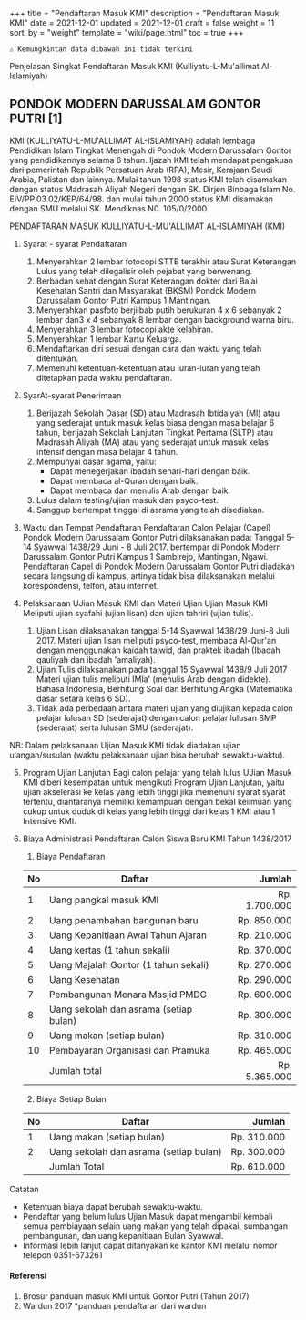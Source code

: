 +++
title = "Pendaftaran Masuk KMI"
description = "Pendaftaran Masuk KMI"
date = 2021-12-01
updated = 2021-12-01
draft = false
weight = 11
sort_by = "weight"
template = "wiki/page.html"
toc = true
+++

``` text
⚠️ Kemungkintan data dibawah ini tidak terkini
```

Penjelasan Singkat Pendaftaran Masuk KMI (Kulliyatu-L-Mu'allimat Al-Islamiyah)


## PONDOK MODERN DARUSSALAM GONTOR PUTRI [1]

KMI (KULLIYATU-L-MU'ALLIMAT AL-ISLAMIYAH) adalah lembaga Pendidikan Islam Tingkat Menengah di Pondok Modern Darussalam Gontor yang pendidikannya selama 6 tahun. Ijazah KMI telah mendapat pengakuan dari pemerintah Republik Persatuan Arab (RPA), Mesir, Kerajaan Saudi Arabia, Palistan dan lainnya.
Mulai tahun 1998 status KMI telah disamakan dengan status Madrasah Aliyah Negeri dengan SK. Dirjen Binbaga Islam No. EIV/PP.03.02/KEP/64/98. dan mulai tahun 2000 status KMI disamakan dengan SMU melalui SK. Mendiknas N0. 105/0/2000.

PENDAFTARAN MASUK
KULLIYATU-L-MU'ALLIMAT AL-ISLAMIYAH (KMI)
1. Syarat - syarat Pendaftaran
    1. Menyerahkan 2 lembar fotocopi STTB terakhir atau Surat Keterangan Lulus yang telah dilegalisir oleh pejabat yang berwenang.
    2. Berbadan sehat dengan Surat Keterangan dokter dari Balai Kesehatan Santri dan Masyarakat (BKSM) Pondok Modern Darussalam Gontor Putri Kampus 1 Mantingan.
    3. Menyerahkan pasfoto berjilbab putih berukuran 4 x 6 sebanyak 2 lembar dan3 x 4 sebanyak 8 lembar dengan background warna biru.
    4. Menyerahkan 3 lembar fotocopi akte kelahiran.
    5. Menyerahkan 1 lembar Kartu Keluarga.
    6. Mendaftarkan diri sesuai dengan cara dan waktu yang telah ditentukan.
    7. Memenuhi ketentuan-ketentuan atau iuran-iuran yang telah ditetapkan pada waktu pendaftaran.

2. SyarAt-syarat Penerimaan
    1. Berijazah Sekolah Dasar (SD) atau Madrasah Ibtidaiyah (MI) atau yang sederajat untuk masuk kelas biasa dengan masa belajar 6 tahun, berijazah Sekolah Lanjutan Tingkat Pertama (SLTP) atau Madrasah Aliyah (MA) atau yang sederajat untuk masuk kelas intensif dengan masa belajar 4 tahun.
    2. Mempunyai dasar agama, yaitu:
	   - Dapat menegerjakan ibadah sehari-hari dengan baik.
	   - Dapat membaca al-Quran dengan baik.
	   - Dapat membaca dan menulis Arab dengan baik.
    3. Lulus dalam testing/ujian masuk dan psyco-test.
    4. Sanggup bertempat tinggal di asrama yang telah disediakan.

3. Waktu dan Tempat Pendaftaran
Pendaftaran Calon Pelajar (Capel) Pondok Modern Darussalam Gontor Putri dilaksanakan pada:
Tanggal 5-14 Syawwal 1438/29 Juni - 8 Juli 2017.
bertempar di Pondok Modern Darussalam Gontor Putri Kampus 1 Sambirejo, Mantingan, Ngawi.
Pendaftaran Capel di Pondok Modern Darussalam Gontor Putri diadakan secara langsung di kampus, artinya tidak bisa dilaksanakan melalui korespondensi, telfon, atau internet.

4. Pelaksanaan UJian Masuk KMI dan Materi Ujian
Ujian Masuk KMI Meliputi ujian syafahi (ujian lisan) dan ujian tahriri (ujian tulis).
    1. Ujian Lisan dilaksanakan tanggal 5-14 Syawwal 1438/29 Juni-8 Juli 2017.
       Materi ujian lisan meliputi psyco-test, membaca Al-Qur'an dengan menggunakan kaidah tajwid, dan praktek ibadah (Ibadah qauliyah dan ibadah 'amaliyah).
    2. Ujian Tulis dilaksanakan pada tanggal 15 Syawwal 1438/9 Juli 2017
       Materi ujian tulis meliputi IMla' (menulis Arab dengan didekte). Bahasa Indonesia, Berhitung Soal dan Berhitung Angka (Matematika dasar setara kelas 6 SD).
    3. Tidak ada perbedaan antara materi ujian yang diujikan kepada calon pelajar lulusan SD (sederajat) dengan calon pelajar lulusan SMP (sederajat) serta lulusan SMU (sederajat).

NB: Dalam pelaksanaan Ujian Masuk KMI tidak diadakan ujian ulangan/susulan (waktu pelaksanaan ujian bisa berubah sewaktu-waktu).

5. Program Ujian Lanjutan
Bagi calon pelajar yang telah lulus UJian Masuk KMI diberi kesempatan untuk mengikuti Program Ujian Lanjutan, yaitu ujian akselerasi ke kelas yang lebih tinggi jika memenuhi syarat syarat tertentu, diantaranya memiliki kemampuan dengan bekal keilmuan yang cukup untuk duduk di kelas yang lebih tinggi dari kelas 1 KMI atau 1 Intensive KMI.

6. Biaya Administrasi Pendaftaran Calon Siswa Baru KMI Tahun 1438/2017

    1. Biaya Pendaftaran

   | No | Daftar                                 |        Jumlah |
   |----|----------------------------------------|--------------:|
   | 1  | Uang pangkal masuk KMI                 | Rp. 1.700.000 |
   | 2  | Uang penambahan bangunan baru          | Rp.   850.000 |
   | 3  | Uang Kepanitiaan Awal Tahun Ajaran     | Rp.   210.000 |
   | 4  | Uang kertas (1 tahun sekali)           | Rp.   370.000 |
   | 5  | Uang Majalah Gontor (1 tahun sekali)   | Rp.   270.000 |
   | 6  | Uang Kesehatan                         | Rp.   290.000 |
   | 7  | Pembangunan Menara Masjid PMDG         | Rp.   600.000 |
   | 8  | Uang sekolah dan asrama (setiap bulan) | Rp.   300.000 |
   | 9  | Uang makan (setiap bulan)              | Rp.   310.000 |
   | 10 | Pembayaran Organisasi dan Pramuka      | Rp.   465.000 |
   |    | Jumlah total                           | Rp. 5.365.000 |

    2. Biaya Setiap Bulan

   | No | Daftar                                 |        Jumlah |
   |----|----------------------------------------|--------------:|
   | 1  | Uang makan (setiap bulan)              | Rp.   310.000 |
   | 2  | Uang sekolah dan asrama (setiap bulan) | Rp.   300.000 |
   |    | Jumlah Total                           | Rp.   610.000 |

Catatan

- Ketentuan biaya dapat berubah sewaktu-waktu.
- Pendaftar yang belum lulus Ujian Masuk dapat mengambil kembali semua pembiayaan selain uang makan yang telah dipakai, sumbangan pembangunan, dan uang kepanitiaan Bulan Syawwal.
- Informasi lebih lanjut dapat ditanyakan ke kantor KMI melalui nomor telepon 0351-673261



#### Referensi

1. Brosur panduan masuk KMI untuk Gontor Putri (Tahun 2017)
2. Wardun 2017 *panduan pendaftaran dari wardun


